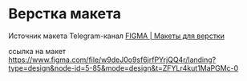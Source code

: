 # Верстка макета
Источник макета Telegram-канал [FIGMA | Макеты для верстки](https://t.me/+oXZSKMmXp6UyOGI6)

ссылка на макет https://www.figma.com/file/w9deJ0o9sf6jrfPYrjQQ4r/landing?type=design&node-id=5-85&mode=design&t=ZFYLr4kut1MaPGMc-0

